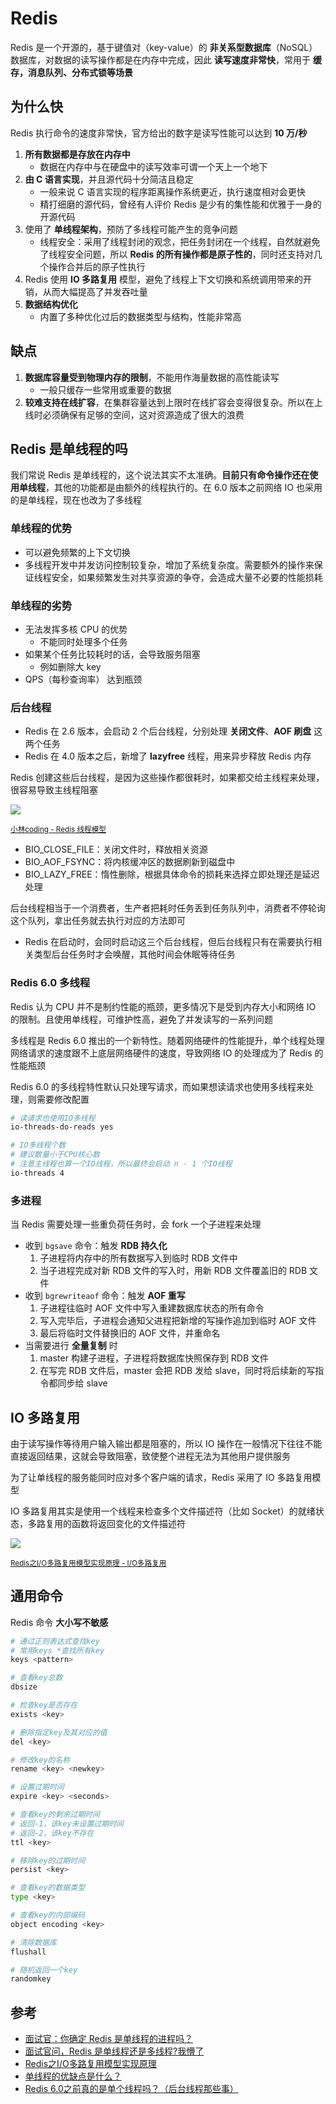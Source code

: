 # Redis

Redis 是一个开源的，基于键值对（key-value）的 **非关系型数据库**（NoSQL）数据库，对数据的读写操作都是在内存中完成，因此 **读写速度非常快**，常用于 **缓存，消息队列、分布式锁等场景**

## 为什么快

Redis 执行命令的速度非常快，官方给出的数字是读写性能可以达到 **10 万/秒**

1. **所有数据都是存放在内存中**
    - 数据在内存中与在硬盘中的读写效率可谓一个天上一个地下
2. **由 C 语言实现**，并且源代码十分简洁且稳定
    - 一般来说 C 语言实现的程序距离操作系统更近，执行速度相对会更快
    - 精打细磨的源代码，曾经有人评价 Redis 是少有的集性能和优雅于一身的开源代码
3. 使用了 **单线程架构**，预防了多线程可能产生的竞争问题
    - 线程安全：采用了线程封闭的观念，把任务封闭在一个线程，自然就避免了线程安全问题，所以 **Redis 的所有操作都是原子性的**，同时还支持对几个操作合并后的原子性执行
4. Redis 使用 **IO 多路复用** 模型，避免了线程上下文切换和系统调用带来的开销，从而大幅提高了并发吞吐量
5. **数据结构优化**
    - 内置了多种优化过后的数据类型与结构，性能非常高

## 缺点

1. **数据库容量受到物理内存的限制**，不能用作海量数据的高性能读写
   - 一般只缓存一些常用或重要的数据
2. **较难支持在线扩容**，在集群容量达到上限时在线扩容会变得很复杂。所以在上线时必须确保有足够的空间，这对资源造成了很大的浪费

## Redis 是单线程的吗

我们常说 Redis 是单线程的，这个说法其实不太准确。**目前只有命令操作还在使用单线程**，其他的功能都是由额外的线程执行的。在 6.0 版本之前网络 IO 也采用的是单线程，现在也改为了多线程

### 单线程的优势

- 可以避免频繁的上下文切换
- 多线程开发中并发访问控制较复杂，增加了系统复杂度。需要额外的操作来保证线程安全，如果频繁发生对共享资源的争夺，会造成大量不必要的性能损耗

### 单线程的劣势

- 无法发挥多核 CPU 的优势
  - 不能同时处理多个任务
- 如果某个任务比较耗时的话，会导致服务阻塞
  - 例如删除大 key
- QPS（每秒查询率） 达到瓶颈

### 后台线程

- Redis 在 2.6 版本，会启动 2 个后台线程，分别处理 **关闭文件**、**AOF 刷盘** 这两个任务
- Redis 在 4.0 版本之后，新增了 **lazyfree** 线程，用来异步释放 Redis 内存

Redis 创建这些后台线程，是因为这些操作都很耗时，如果都交给主线程来处理，很容易导致主线程阻塞

![](.\md.assets\bio.png)

<small>[小林coding - Redis 线程模型](https://xiaolincoding.com/redis/base/redis_interview.html)</small>

- BIO_CLOSE_FILE：关闭文件时，释放相关资源
- BIO_AOF_FSYNC：将内核缓冲区的数据刷新到磁盘中
- BIO_LAZY_FREE：惰性删除，根据具体命令的损耗来选择立即处理还是延迟处理

后台线程相当于一个消费者，生产者把耗时任务丢到任务队列中，消费者不停轮询这个队列，拿出任务就去执行对应的方法即可

- Redis 在启动时，会同时启动这三个后台线程，但后台线程只有在需要执行相关类型后台任务时才会唤醒，其他时间会休眠等待任务

### Redis 6.0 多线程

Redis 认为 CPU 并不是制约性能的瓶颈，更多情况下是受到内存大小和网络 IO 的限制。且使用单线程，可维护性高，避免了并发读写的一系列问题

多线程是 Redis 6.0 推出的一个新特性。随着网络硬件的性能提升，单个线程处理⽹络请求的速度跟不上底层⽹络硬件的速度，导致网络 IO 的处理成为了 Redis 的性能瓶颈

Redis 6.0 的多线程特性默认只处理写请求，而如果想读请求也使用多线程来处理，则需要修改配置

```bash
# 读请求也使用IO多线程
io-threads-do-reads yes

# IO多线程个数
# 建议数量小于CPU核心数
# 注意主线程也算一个IO线程，所以最终会启动 n - 1 个IO线程
io-threads 4
```

### 多进程

当 Redis 需要处理一些重负荷任务时，会 fork 一个子进程来处理

- 收到 `bgsave` 命令：触发 **RDB 持久化**
  1. 子进程将内存中的所有数据写入到临时 RDB 文件中
  2. 当子进程完成对新 RDB 文件的写入时，用新 RDB 文件覆盖旧的 RDB 文件
- 收到 `bgrewriteaof` 命令：触发 **AOF 重写**
  1. 子进程往临时 AOF 文件中写入重建数据库状态的所有命令
  2. 写入完毕后，子进程会通知父进程把新增的写操作追加到临时 AOF 文件
  3. 最后将临时文件替换旧的 AOF 文件，并重命名
- 当需要进行 **全量复制** 时
  1. master 构建子进程，子进程将数据库快照保存到 RDB 文件
  2. 在写完 RDB 文件后，master 会把 RDB 发给 slave，同时将后续新的写指令都同步给 slave

## IO 多路复用

由于读写操作等待用户输入输出都是阻塞的，所以 IO 操作在一般情况下往往不能直接返回结果，这就会导致阻塞，致使整个进程无法为其他用户提供服务

为了让单线程的服务能同时应对多个客户端的请求，Redis 采用了 IO 多路复用模型

IO 多路复用其实是使用一个线程来检查多个文件描述符（比如 Socket）的就绪状态，多路复用的函数将返回变化的文件描述符

![](.\md.assets\epoll.png)

<small>[Redis之I/O多路复用模型实现原理 - I/O多路复用](https://blog.csdn.net/Seky_fei/article/details/106677043)</small>

## 通用命令

Redis 命令 **大小写不敏感**

```bash
# 通过正则表达式查找key
# 常用keys *查找所有key
keys <pattern>

# 查看key总数
dbsize

# 检查key是否存在
exists <key>

# 删除指定key及其对应的值
del <key>

# 修改key的名称
rename <key> <newkey>

# 设置过期时间
expire <key> <seconds>

# 查看key的剩余过期时间
# 返回-1，该key未设置过期时间
# 返回-2，该key不存在
ttl <key>

# 移除key的过期时间
persist <key>

# 查看key的数据类型
type <key>

# 查看key的内部编码
object encoding <key>

# 清除数据库
flushall

# 随机返回一个key
randomkey
```

## 参考

- [面试官：你确定 Redis 是单线程的进程吗？](https://mp.weixin.qq.com/s?__biz=MzUxODAzNDg4NQ==&mid=2247516338&idx=2&sn=481c0c5ba605eddbc4824056d941a261&chksm=f98dc418cefa4d0ec4e8e3e2a1c1badc6cb66b5c20775ff785b8ef0da708cf8eb0a1c42c236f&scene=178&cur_album_id=1790401816640225283#rd)
- [面试官问，Redis 是单线程还是多线程?我懵了](https://segmentfault.com/a/1190000041275783)
- [Redis之I/O多路复用模型实现原理](https://blog.csdn.net/Seky_fei/article/details/106677043)
- [单线程的优缺点是什么？](https://www.zhihu.com/question/635375162)
- [Redis 6.0之前真的是单个线程吗？（后台线程那些事）](https://juejin.cn/post/7102780434739626014#heading-5)
